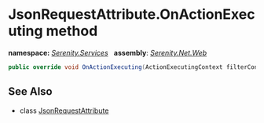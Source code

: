 # JsonRequestAttribute.OnActionExecuting method
**namespace:** *[Serenity.Services](../../README.md#serenity.services-namespace)*   **assembly**: *[Serenity.Net.Web](../../README.md)*

```csharp
public override void OnActionExecuting(ActionExecutingContext filterContext)
```

## See Also

* class [JsonRequestAttribute](../JsonRequestAttribute.md)